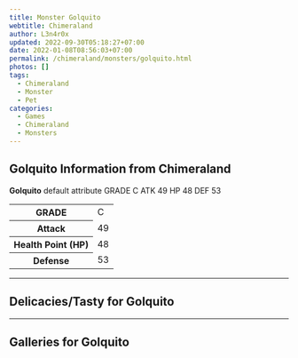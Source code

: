 ```yaml
---
title: Monster Golquito
webtitle: Chimeraland
author: L3n4r0x
updated: 2022-09-30T05:18:27+07:00
date: 2022-01-08T08:56:03+07:00
permalink: /chimeraland/monsters/golquito.html
photos: []
tags:
  - Chimeraland
  - Monster
  - Pet
categories:
  - Games
  - Chimeraland
  - Monsters
---
```


<section id="bootstrap-wrapper"><link rel="stylesheet" href="https://rawcdn.githack.com/dimaslanjaka/Web-Manajemen/0c3b5aa1813bd4abcd2c11bf3e37928b15c28664/css/bootstrap-5-3-0-alpha3-wrapper.css"/><h2>Golquito Information from Chimeraland</h2><p><b>Golquito</b> default attribute GRADE C ATK 49 HP 48 DEF 53<table><tr><th>GRADE</th><td>C</td></tr><tr><th>Attack</th><td>49</td></tr><tr><th>Health Point (HP)</th><td>48</td></tr><tr><th>Defense</th><td>53</td></tr></table></p><hr/><h2>Delicacies/Tasty for Golquito</h2><hr/><div id="gallery"><h2>Galleries for Golquito</h2><div class="row"></div></div></section>